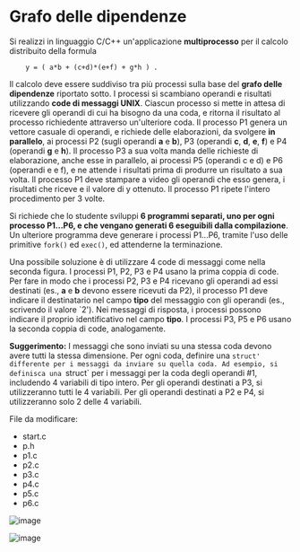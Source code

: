 Grafo delle dipendenze
======================

Si realizzi in linguaggio C/C++ un'applicazione **multiprocesso** per il
calcolo distribuito della formula

        y = ( a*b + (c+d)*(e+f) + g*h ) .

Il calcolo deve essere suddiviso tra più processi sulla base del **grafo
delle dipendenze** riportato sotto. I processi si scambiano operandi e
risultati utilizzando **code di messaggi UNIX**. Ciascun processo si
mette in attesa di ricevere gli operandi di cui ha bisogno da una coda,
e ritorna il risultato al processo richiedente attraverso un'ulteriore
coda. Il processo P1 genera un vettore casuale di operandi, e richiede
delle elaborazioni, da svolgere **in parallelo**, ai processi P2 (sugli
operandi **a** e **b**), P3 (operandi **c**, **d**, **e**, **f**) e P4
(operandi **g** e **h**). Il processo P3 a sua volta manda delle
richieste di elaborazione, anche esse in parallelo, ai processi P5
(operandi c e d) e P6 (operandi e e f), e ne attende i risultati prima
di produrre un risultato a sua volta. Il processo P1 deve stampare a
video gli operandi che esso genera, i risultati che riceve e il valore
di y ottenuto. Il processo P1 ripete l'intero procedimento per 3 volte.

Si richiede che lo studente sviluppi **6 programmi separati, uno
per ogni processo P1\...P6, e che vengano generati 6 eseguibili dalla
compilazione**. Un ulteriore programma deve generare i processi
P1\...P6, tramite l'uso delle primitive `fork()` ed `exec()`, ed
attenderne la terminazione.

Una possibile soluzione è di utilizzare 4 code di messaggi come nella seconda figura. 
I processi P1, P2, P3 e P4 usano la prima coppia di code. Per fare in modo che i 
processi P2, P3 e P4 ricevano gli operandi ad essi destinati (es., **a** e **b** devono essere
ricevuti da P2), il processo P1 deve indicare il destinatario nel campo **tipo**
del messaggio con gli operandi (es., scrivendo il valore `2').
Nei messaggi di risposta, i processi possono indicare il proprio identificativo
nel campo **tipo**. I processi P3, P5 e P6 usano la seconda coppia di code, analogamente.

**Suggerimento:** I messaggi che sono inviati su una stessa coda devono avere
tutti la stessa dimensione. Per ogni coda, definire una `struct' differente per
i messaggi da inviare su quella coda. Ad esempio, si definisca una `struct` per
i messaggi per la coda degli operandi \#1, includendo 4 variabili di tipo intero. 
Per gli operandi destinati a P3, si utilizzeranno tutti le 4 variabili. Per gli
operandi destinati a P2 e P4, si utilizzeranno solo 2 delle 4 variabili. 

File da modificare:
- start.c
- p.h
- p1.c
- p2.c
- p3.c
- p4.c
- p5.c
- p6.c


![image](https://github.com/rnatella/esercizi_linux/blob/master/images/ambiente_locale/code_messaggi/grafo_delle_dipendenze.png)



![image](https://github.com/rnatella/esercizi_linux/blob/master/images/ambiente_locale/code_messaggi/grafo_delle_dipendenze_code.png)


